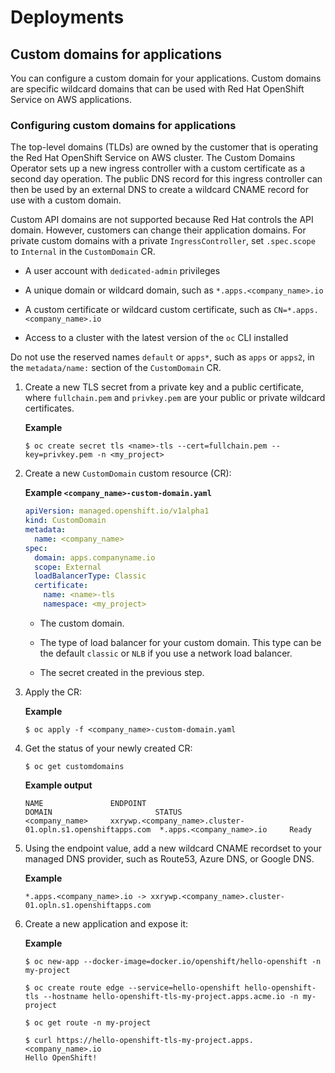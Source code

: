 # Deployments

## Custom domains for applications

You can configure a custom domain for your applications. Custom domains are specific wildcard domains that can be used with Red Hat OpenShift Service on AWS applications.

### Configuring custom domains for applications

The top-level domains (TLDs) are owned by the customer that is operating the Red Hat OpenShift Service on AWS cluster. The Custom Domains Operator sets up a new ingress controller with a custom certificate as a second day operation. The public DNS record for this ingress controller can then be used by an external DNS to create a wildcard CNAME record for use with a custom domain.



Custom API domains are not supported because Red Hat controls the API domain. However, customers can change their application domains. For private custom domains with a private `IngressController`, set `.spec.scope` to `Internal` in the `CustomDomain` CR.



-   A user account with `dedicated-admin` privileges

-   A unique domain or wildcard domain, such as `*.apps.<company_name>.io`

-   A custom certificate or wildcard custom certificate, such as `CN=*.apps.<company_name>.io`

-   Access to a cluster with the latest version of the `oc` CLI installed



Do not use the reserved names `default` or `apps*`, such as `apps` or `apps2`, in the `metadata/name:` section of the `CustomDomain` CR.



1.  Create a new TLS secret from a private key and a public certificate, where `fullchain.pem` and `privkey.pem` are your public or private wildcard certificates.

    

    **Example**

    

    ``` terminal
    $ oc create secret tls <name>-tls --cert=fullchain.pem --key=privkey.pem -n <my_project>
    ```

2.  Create a new `CustomDomain` custom resource (CR):

    

    **Example `<company_name>-custom-domain.yaml`**

    

    ``` yaml
    apiVersion: managed.openshift.io/v1alpha1
    kind: CustomDomain
    metadata:
      name: <company_name>
    spec:
      domain: apps.companyname.io 
      scope: External
      loadBalancerType: Classic 
      certificate:
        name: <name>-tls 
        namespace: <my_project>
    ```

    -   The custom domain.

    -   The type of load balancer for your custom domain. This type can be the default `classic` or `NLB` if you use a network load balancer.

    -   The secret created in the previous step.

3.  Apply the CR:

    

    **Example**

    

    ``` terminal
    $ oc apply -f <company_name>-custom-domain.yaml
    ```

4.  Get the status of your newly created CR:

    ``` terminal
    $ oc get customdomains
    ```

    

    **Example output**

    

    ``` terminal
    NAME               ENDPOINT                                                    DOMAIN                       STATUS
    <company_name>     xxrywp.<company_name>.cluster-01.opln.s1.openshiftapps.com  *.apps.<company_name>.io     Ready
    ```

5.  Using the endpoint value, add a new wildcard CNAME recordset to your managed DNS provider, such as Route53, Azure DNS, or Google DNS.

    

    **Example**

    

    ``` terminal
    *.apps.<company_name>.io -> xxrywp.<company_name>.cluster-01.opln.s1.openshiftapps.com
    ```

6.  Create a new application and expose it:

    

    **Example**

    

    ``` terminal
    $ oc new-app --docker-image=docker.io/openshift/hello-openshift -n my-project
    ```

    ``` terminal
    $ oc create route edge --service=hello-openshift hello-openshift-tls --hostname hello-openshift-tls-my-project.apps.acme.io -n my-project
    ```

    ``` terminal
    $ oc get route -n my-project
    ```

    ``` terminal
    $ curl https://hello-openshift-tls-my-project.apps.<company_name>.io
    Hello OpenShift!
    ```
